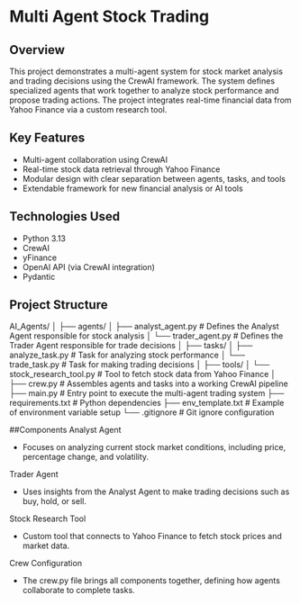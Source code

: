 # Multi Agent Stock Trading

## Overview
This project demonstrates a multi-agent system for stock market analysis and trading decisions using the CrewAI framework. The system defines specialized agents that work together to analyze stock performance and propose trading actions. The project integrates real-time financial data from Yahoo Finance via a custom research tool.

## Key Features
- Multi-agent collaboration using CrewAI  
- Real-time stock data retrieval through Yahoo Finance  
- Modular design with clear separation between agents, tasks, and tools  
- Extendable framework for new financial analysis or AI tools  

## Technologies Used
- Python 3.13  
- CrewAI  
- yFinance  
- OpenAI API (via CrewAI integration)  
- Pydantic  

## Project Structure
AI_Agents/
│
├── agents/
│ ├── analyst_agent.py # Defines the Analyst Agent responsible for stock analysis
│ └── trader_agent.py # Defines the Trader Agent responsible for trade decisions
│
├── tasks/
│ ├── analyze_task.py # Task for analyzing stock performance
│ └── trade_task.py # Task for making trading decisions
│
├── tools/
│ └── stock_research_tool.py # Tool to fetch stock data from Yahoo Finance
│
├── crew.py # Assembles agents and tasks into a working CrewAI pipeline
├── main.py # Entry point to execute the multi-agent trading system
├── requirements.txt # Python dependencies
├── env_template.txt # Example of environment variable setup
└── .gitignore # Git ignore configuration

##Components
Analyst Agent
  - Focuses on analyzing current stock market conditions, including price, percentage change, and volatility.

Trader Agent
  - Uses insights from the Analyst Agent to make trading decisions such as buy, hold, or sell.

Stock Research Tool
  - Custom tool that connects to Yahoo Finance to fetch stock prices and market data.

Crew Configuration
  - The crew.py file brings all components together, defining how agents collaborate to complete tasks.
